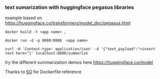 ### text sumarization with huggingface pegasus libraries

example based on <https://huggingface.co/transformers/model_doc/pegasus.html>

```
docker build -t <app name> ,

docker run -d -p 8080:0880  <app name>

curl -H 'Content-type: application/json' -d '{"text_payload":"<insert text here>"}' localhost:8080/summarize
```

try the different summarization demos here <https://huggingface.co/model>

Thanks to [SO](https://stackoverflow.com/a/67007852) for Dockerfile reference
